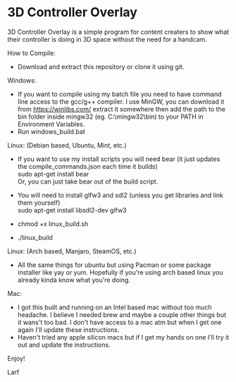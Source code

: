# 3D Controller Overlay

3D Controller Overlay is a simple program for content creaters to show what their controller is doing in 3D space without the need for a handcam.

How to Compile:
- Download and extract this repository or clone it using git.

Windows:
- If you want to compile using my batch file you need to have command line access to the gcc/g++ compiler. I use MinGW, you can download it from https://winlibs.com/ extract it somewhere then add the path to the bin folder inside mingw32 (eg. C:\mingw32\bin) to your PATH in Environment Variables. 
- Run windows_build.bat

Linux: (Debian based, Ubuntu, Mint, etc.) 
- If you want to use my install scripts you will need bear (it just updates the compile_commands.json each time it builds)\
    sudo apt-get install bear\
    Or, you can just take bear out of the build script.

- You will need to install glfw3 and sdl2 (unless you get libraries and link them yourself)\
    sudo apt-get install libsdl2-dev glfw3

- chmod +x linux_build.sh

- ./linux_build

Linux: (Arch based, Manjaro, SteamOS, etc.)
- All the same things for ubuntu but using Pacman or some package installer like yay or yum. Hopefully if you're using arch based linux you already kinda know what you're doing.

Mac:
- I got this built and running on an Intel based mac without too much headache. I believe I needed brew and maybe a couple other things but it wans't too bad. I don't have access to a mac atm but when I get one again I'll update these instructions.
- Haven't tried any apple silicon macs but if I get my hands on one I'll try it out and update the instructions.

Enjoy!

Larf
